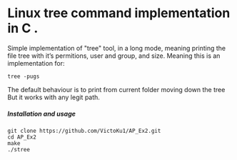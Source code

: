 # Linux tree command implementation in C . 



Simple implementation of "tree" tool, in a long mode, meaning printing the file tree with it’s permitions, user and group, and size.
Meaning this is an implementation for:
```
tree -pugs
```
The default behaviour is to print from current folder moving down the tree
But it works with any legit path.



##### Installation and usage

```
git clone https://github.com/VictoKu1/AP_Ex2.git
cd AP_Ex2
make
./stree
```


